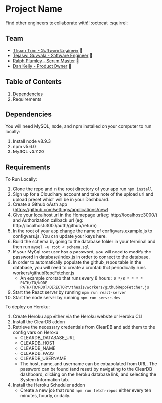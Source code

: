# Project Name

Find other engineers to collaborate with!! :octocat: :squirrel:

## Team

* [Thuan Tran - Software Engineer](https://github.com/toowan) :star2: 
* [Tejaswi Guvvala - Software Engineer](https://github.com/tguvvala) :star2: 
* [Ralph Plumley - Scrum Master](https://github.com/ralphplumley) :star2: 
* [Dan Kelly - Product Owner](https://github.com/DanielJKelly) :star2: 

## Table of Contents

1. [Dependencies](#dependencies)
1. [Requirements](#requirements)


## Dependencies
You will need MySQL, node, and npm installed on your computer to run locally:

1. Install node v8.9.3
2. npm v5.6.0
3. MySQL v5.7.20

## Requirements
To Run Locally: 

1. Clone the repo and in the root directory of your app run ```npm install```
2. Sign up for a Cloudinary account and take note of the upload url and upload preset which will be in your Dashboard.
3. Create a Github oAuth app (https://github.com/settings/applications/new)
4. Give your localhost url in the Homepage url(eg: http://localhost:3000/) and Authorization callback url (eg: http://localhost:3000/auth/github/return)
4. In the root of your app change the name of configvars.example.js to configvars.js. You can update your keys here.
5. Build the schema by going to the database folder in your terminal and then run ```mysql -u root < schema.sql``` 
6. If your MySql root user has a password, you will need to modify the password in database/index.js in order to connect to   the database.
7. In order to automatically populate the github_repos table in the database, you will need to create a crontab that periodically runs   workers/githubRepoFetcher.js 
    * An example crontab that runs every 8 hours : ```0 */8 * * * * PATH/TO/NODE PATH/TO/ROOT/DIRECTORY/thesis/workers/githubRepoFetcher.js```
8. Start the React server by running ```npm run react-server```
9. Start the node server by running ```npm run server-dev```

To deploy on Heroku: 
1. Create Heroku app either via the Heroku website or Heroku CLI 
2. Install the ClearDB addon
3. Retrieve the necessary credentials from ClearDB and add them to the config vars on Heroku 
    * CLEARDB_DATABASE_URL
    * CLEARDB_HOST
    * CLEARDB_NAME
    * CLEARDB_PASS
    * CLEARDB_USERNAME
    * The host, name, and username can be extrapolated from URL. The password can be found (and reset) by navigating to the ClearDB   dashboard, clicking on the heroku database link, and selecting the System Information tab. 
4. Install the Heroku Scheduler addon
    * Create a new job that runs ```npm run fetch-repos``` either every ten minutes, hourly, or daily.
